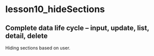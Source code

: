 # lesson10_hideSections

## Complete data life cycle – input, update, list, detail, delete

Hiding sections based on user.

